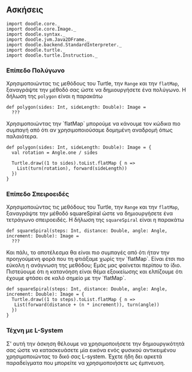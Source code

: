 ## Ασκήσεις

```tut:invisible
import doodle.core._
import doodle.core.Image._
import doodle.syntax._
import doodle.jvm.Java2DFrame._
import doodle.backend.StandardInterpreter._
import doodle.turtle._
import doodle.turtle.Instruction._
```

### Επίπεδο Πολύγωνο

Χρησιμοποιώντας τις μεθόδους του Turtle, την `Range` και την `flatMap`, ξαναγράψτε την μέθοδό σας ώστε να δημιουργήσετε ένα πολύγωνο. Η δήλωση της `polygon` είναι η παρακάτω

```tut:silent:book
def polygon(sides: Int, sideLength: Double): Image = 
  ???
```

<div class="solution">
Χρησιμοποιώντας την `flatMap` μπορούμε να κάνουμε τον κώδικα πιο συμπαγή από ότι αν χρησιμοποιούσαμε δομημένη αναδρομή όπως παλαιότερα.

```tut:silent:book
def polygon(sides: Int, sideLength: Double): Image = {
  val rotation = Angle.one / sides
  
  Turtle.draw((1 to sides).toList.flatMap { n =>
    List(turn(rotation), forward(sideLength))
  })
}
```
</div>


### Επίπεδο Σπειροειδές

Χρησιμοποιώντας τις μεθόδους του Turtle, την `Range` και την `flatMap`, ξαναγράψτε την μέθοδό squareSpiral ώστε να δημιουργήσετε ένα τετράγωνο σπειροειδές. Η δήλωση της `squareSpiral` είναι η παρακάτω

```tut:silent:book
def squareSpiral(steps: Int, distance: Double, angle: Angle, increment: Double): Image =
  ???
```

<div class="solution">
Και πάλι, το αποτέλεσμα θα είναι πιο συμπαγές από ότι ήταν την προηγούμενη φορά που τη φτιάξαμε χωρίς την `flatMap`. Είναι έτσι πιο εύκολη η ανάγνωση της μεθόδου; Εμάς μας φαίνεται περίπου το ίδιο. Πιστεύουμε ότι η κατανόηση είναι θέμα εξοικείωσης και ελπίζουμε ότι έχουμε φτάσει σε καλό σημείο με την `flatMap`.

```tut:silent:book
def squareSpiral(steps: Int, distance: Double, angle: Angle, increment: Double): Image = {
  Turtle.draw((1 to steps).toList.flatMap { n =>
   List(forward(distance + (n * increment)), turn(angle)) 
  })
}
```
</div>


### Τέχνη με L-System

Σ' αυτή την άσκηση θέλουμε να χρησιμοποιήσετε την δημιουργικότητά σας ώστε να κατασκευάσετε μία εικόνα ενός φυσικού αντικειμένου χρησιμοποιώντας το δικό σας L-system. Έχετε ήδη δει αρκετά παραδείγματα που μπορείτε να χρησιμοποιήσετε ως έμπνευση.
